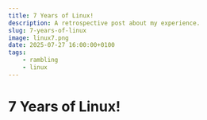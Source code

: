 ```yaml
---
title: 7 Years of Linux!
description: A retrospective post about my experience.
slug: 7-years-of-linux
image: linux7.png
date: 2025-07-27 16:00:00+0100
tags:
    - rambling
    - linux
---
```


# 7 Years of Linux!
